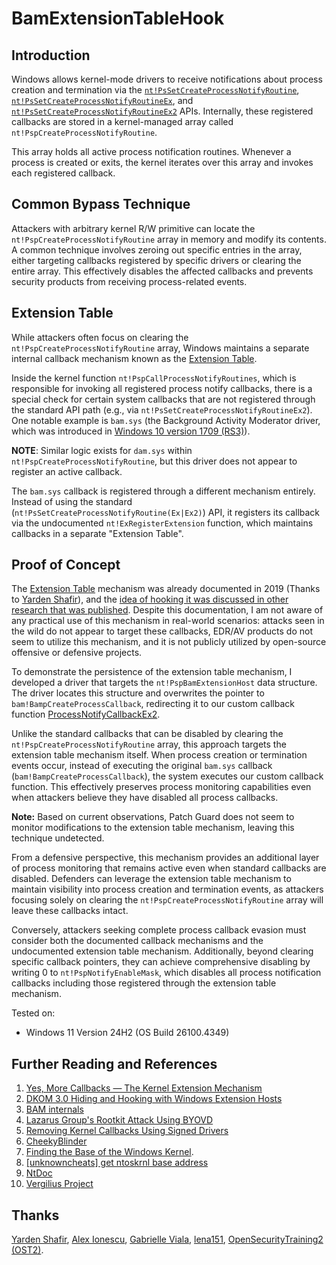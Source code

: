# BamExtensionTableHook

## Introduction

Windows allows kernel-mode drivers to receive notifications about process creation and termination via the [`nt!PsSetCreateProcessNotifyRoutine`](https://learn.microsoft.com/en-us/windows-hardware/drivers/ddi/ntddk/nf-ntddk-pssetcreateprocessnotifyroutine), [`nt!PsSetCreateProcessNotifyRoutineEx`](https://learn.microsoft.com/en-us/windows-hardware/drivers/ddi/ntddk/nf-ntddk-pssetcreateprocessnotifyroutineex), and [`nt!PsSetCreateProcessNotifyRoutineEx2`](https://learn.microsoft.com/en-us/windows-hardware/drivers/ddi/ntddk/nf-ntddk-pssetcreateprocessnotifyroutineex2) APIs. Internally, these registered callbacks are stored in a kernel-managed array called `nt!PspCreateProcessNotifyRoutine`.

This array holds all active process notification routines. Whenever a process is created or exits, the kernel iterates over this array and invokes each registered callback.

## **Common Bypass Technique**

Attackers with arbitrary kernel R/W primitive can locate the `nt!PspCreateProcessNotifyRoutine` array in memory and modify its contents. A common technique involves zeroing out specific entries in the array, either targeting callbacks registered by specific drivers or clearing the entire array. This effectively disables the affected callbacks and prevents security products from receiving process-related events.

## **Extension Table**

While attackers often focus on clearing the `nt!PspCreateProcessNotifyRoutine` array, Windows maintains a separate internal callback mechanism known as the [Extension Table](https://medium.com/yarden-shafir/yes-more-callbacks-the-kernel-extension-mechanism-c7300119a37a).

Inside the kernel function `nt!PspCallProcessNotifyRoutines`, which is responsible for invoking all registered process notify callbacks, there is a special check for certain system callbacks that are not registered through the standard API path (e.g., via `nt!PsSetCreateProcessNotifyRoutineEx2`). One notable example is `bam.sys` (the Background Activity Moderator driver, which was introduced in [Windows 10 version 1709 (RS3)](https://en.wikipedia.org/wiki/Windows_10,_version_1709)).

**NOTE**: Similar logic exists for `dam.sys` within `nt!PspCreateProcessNotifyRoutine`, but this driver does not appear to register an active callback.

The `bam.sys` callback is registered through a different mechanism entirely. Instead of using the standard (`nt!PsSetCreateProcessNotifyRoutine(Ex|Ex2)`) API, it registers its callback via the undocumented `nt!ExRegisterExtension` function, which maintains callbacks in a separate "Extension Table".

## **Proof of Concept**

The [Extension Table](https://medium.com/yarden-shafir/yes-more-callbacks-the-kernel-extension-mechanism-c7300119a37a) mechanism was already documented in 2019 (Thanks to [Yarden Shafir](https://x.com/yarden_shafir)), and the [idea of hooking it was discussed in other research that was published](http://publications.alex-ionescu.com/Infiltrate/Infiltrate%202019%20-%20DKOM%2030%20-%20Hiding%20and%20Hooking%20with%20Windows%20Extension%20Hosts.pdf). Despite this documentation, I am not aware of any practical use of this mechanism in real-world scenarios: attacks seen in the wild do not appear to target these callbacks, EDR/AV products do not seem to utilize this mechanism, and it is not publicly utilized by open-source offensive or defensive projects.

To demonstrate the persistence of the extension table mechanism, I developed a driver that targets the `nt!PspBamExtensionHost` data structure. The driver locates this structure and overwrites the pointer to `bam!BampCreateProcessCallback`, redirecting it to our custom callback function [ProcessNotifyCallbackEx2](https://github.com/Dor00tkit/BamExtensionTableHook/blob/2c244598a0051d5050239990395bffc82ea09e01/driver.c#L28).

Unlike the standard callbacks that can be disabled by clearing the `nt!PspCreateProcessNotifyRoutine` array, this approach targets the extension table mechanism itself. When process creation or termination events occur, instead of executing the original `bam.sys` callback (`bam!BampCreateProcessCallback`), the system executes our custom callback function. This effectively preserves process monitoring capabilities even when attackers believe they have disabled all process callbacks.

**Note:** Based on current observations, Patch Guard does not seem to monitor modifications to the extension table mechanism, leaving this technique undetected.

From a defensive perspective, this mechanism provides an additional layer of process monitoring that remains active even when standard callbacks are disabled. Defenders can leverage the extension table mechanism to maintain visibility into process creation and termination events, as attackers focusing solely on clearing the `nt!PspCreateProcessNotifyRoutine` array will leave these callbacks intact.

Conversely, attackers seeking complete process callback evasion must consider both the documented callback mechanisms and the undocumented extension table mechanism. Additionally, beyond clearing specific callback pointers, they can achieve comprehensive disabling by writing 0 to `nt!PspNotifyEnableMask`, which disables all process notification callbacks including those registered through the extension table mechanism.

Tested on:
* Windows 11 Version 24H2 (OS Build 26100.4349)

## **Further Reading and References**
1. [Yes, More Callbacks — The Kernel Extension Mechanism](https://medium.com/yarden-shafir/yes-more-callbacks-the-kernel-extension-mechanism-c7300119a37a)
2. [DKOM 3.0 Hiding and Hooking with Windows Extension Hosts](http://publications.alex-ionescu.com/Infiltrate/Infiltrate%202019%20-%20DKOM%2030%20-%20Hiding%20and%20Hooking%20with%20Windows%20Extension%20Hosts.pdf)
3. [BAM internals](https://dfir.ru/2020/04/08/bam-internals/)
4. [Lazarus Group's Rootkit Attack Using BYOVD](https://asec.ahnlab.com/wp-content/uploads/2022/09/Analysis-Report-on-Lazarus-Groups-Rootkit-Attack-Using-BYOVD_Sep-22-2022.pdf)
5. [Removing Kernel Callbacks Using Signed Drivers](https://br-sn.github.io/Removing-Kernel-Callbacks-Using-Signed-Drivers/)
6. [CheekyBlinder](https://github.com/br-sn/CheekyBlinder)
7. [Finding the Base of the Windows Kernel](https://wumb0.in/finding-the-base-of-the-windows-kernel.html).
8. [[unknowncheats] get ntoskrnl base address](https://www.unknowncheats.me/forum/3041967-post4.html)
9. [NtDoc](https://ntdoc.m417z.com/)
10. [Vergilius Project](https://www.vergiliusproject.com/)

## **Thanks**

[Yarden Shafir](https://x.com/yarden_shafir), [Alex Ionescu](https://x.com/aionescu), [Gabrielle Viala](https://x.com/pwissenlit), [lena151](https://archive.org/details/lena151), [OpenSecurityTraining2 (OST2)](https://ost2.fyi/).